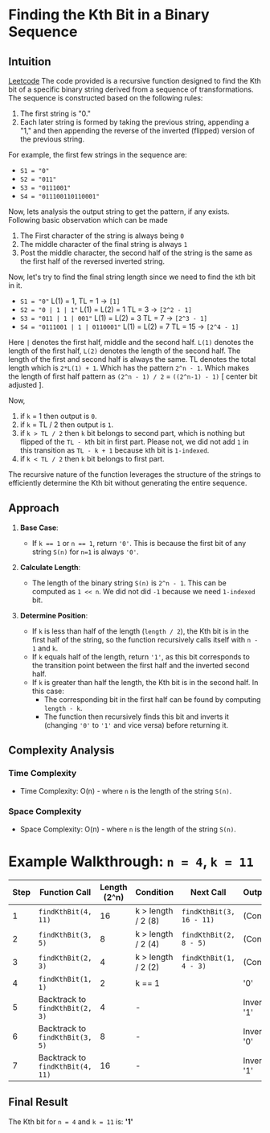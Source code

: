 # Finding the Kth Bit in a Binary Sequence

## Intuition
[Leetcode](https://leetcode.com/problems/find-kth-bit-in-nth-binary-string/solutions/5938183/simplest-and-detailed-explanation-recursive-solution)
The code provided is a recursive function designed to find the Kth bit of a specific binary string derived from a sequence of transformations. The sequence is constructed based on the following rules:

1. The first string is "0."
2. Each later string is formed by taking the previous string, appending a "1," and then appending the reverse of the inverted (flipped) version of the previous string.

For example, the first few strings in the sequence are:

- `S1 = "0"`
- `S2 = "011"`
- `S3 = "0111001"`
- `S4 = "011100110110001"`

Now, lets analysis the output string to get the pattern, if any exists. 
Following basic observation which can be made
1. The First character of the string is always being `0`
2. The middle character of the final string is always `1`
3. Post the middle character, the second half of the string is the same as the first half of the reversed inverted string. 

Now, let's try to find the final string length since we need to find the `k`th bit in it. 


- `S1 = "0"` L(1) = 1, TL = 1 -> `[1]`
- `S2 = "0 | 1 | 1"` L(1) = L(2) = 1 TL = 3 -> `[2^2 - 1]`
- `S3 = "011 | 1 | 001"` L(1) = L(2)  = 3 TL = 7 -> `[2^3 - 1]`
- `S4 = "0111001 | 1 | 0110001"`  L(1) = L(2) = 7 TL = 15 -> `[2^4 - 1]`


Here `|` denotes the first half, middle and the second half. `L(1)` denotes the length of the first half, `L(2)` denotes the length of the second half. The length of the first and second half is always the same. 
TL denotes the total length which is `2*L(1) + 1`. Which has the pattern `2^n - 1`. Which makes the length of first half pattern as `(2^n - 1) / 2` = `((2^n-1) - 1)` [ center bit adjusted ]. 

Now, 
1. if `k` = 1 then output is `0`. 
2. if `k` = TL / 2 then output is `1`.
3. if `k > TL / 2` then `k` bit belongs to second part, which is nothing but flipped of the `TL - k`th bit in first part. Please not, we did not add `1` in this transition  as `TL - k + 1` because `k`th bit is `1-indexed`. 
4. if `k < TL / 2` then `k` bit belongs to first part.



The recursive nature of the function leverages the structure of the strings to efficiently determine the Kth bit without generating the entire sequence.

## Approach

1. **Base Case**:
    - If `k == 1` or `n == 1`, return `'0'`. This is because the first bit of any string `S(n)` for `n=1` is always `'0'`.

2. **Calculate Length**:
    - The length of the binary string `S(n)` is `2^n - 1`. This can be computed as `1 << n`. We did not did `-1` because we need  `1-indexed` bit. 

3. **Determine Position**:
    - If `k` is less than half of the length (`length / 2`), the Kth bit is in the first half of the string, so the function recursively calls itself with `n - 1` and `k`.
    - If `k` equals half of the length, return `'1'`, as this bit corresponds to the transition point between the first half and the inverted second half.
    - If `k` is greater than half the length, the Kth bit is in the second half. In this case:
        - The corresponding bit in the first half can be found by computing `length - k`.
        - The function then recursively finds this bit and inverts it (changing `'0'` to `'1'` and vice versa) before returning it.

## Complexity Analysis
### Time Complexity
- Time Complexity: O(n) - where `n` is the length of the string `S(n)`.

### Space Complexity
- Space Complexity: O(n) - where `n` is the length of the string `S(n)`.
# Example Walkthrough: `n = 4`, `k = 11`

| Step | Function Call          | Length (2^n) | Condition                  | Next Call                     | Output/Result   |
|------|------------------------|---------------|----------------------------|-------------------------------|------------------|
| 1    | `findKthBit(4, 11)`   | 16            | k > length / 2 (8)        | `findKthBit(3, 16 - 11)`     | (Continue)       |
| 2    | `findKthBit(3, 5)`    | 8             | k > length / 2 (4)        | `findKthBit(2, 8 - 5)`       | (Continue)       |
| 3    | `findKthBit(2, 3)`    | 4             | k > length / 2 (2)        | `findKthBit(1, 4 - 3)`       | (Continue)       |
| 4    | `findKthBit(1, 1)`    | 2             | k == 1                     |                               | '0'              |
| 5    | Backtrack to `findKthBit(2, 3)` | 4      | -                          |                               | Invert '0' -> '1'|
| 6    | Backtrack to `findKthBit(3, 5)` | 8      | -                          |                               | Invert '1' -> '0'|
| 7    | Backtrack to `findKthBit(4, 11)` | 16     | -                          |                               | Invert '0' -> '1'|

## Final Result
The Kth bit for `n = 4` and `k = 11` is: **'1'**
